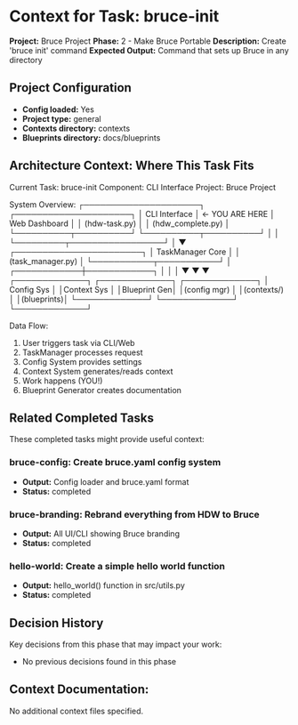 # Context for Task: bruce-init

**Project:** Bruce Project
**Phase:** 2 - Make Bruce Portable
**Description:** Create 'bruce init' command
**Expected Output:** Command that sets up Bruce in any directory

## Project Configuration

- **Config loaded:** Yes
- **Project type:** general
- **Contexts directory:** contexts
- **Blueprints directory:** docs/blueprints


## Architecture Context: Where This Task Fits

Current Task: bruce-init
Component: CLI Interface
Project: Bruce Project

System Overview:
┌─────────────────────┐     ┌─────────────────────┐
│   CLI Interface     │ ← YOU ARE HERE     │   Web Dashboard     │
│  (hdw-task.py)     │     │  (hdw_complete.py)  │
└──────────┬──────────┘     └──────────┬──────────┘
           │                           │
           └─────────┬─────────────────┘
                     │
                     ▼
         ┌───────────────────────┐
         │   TaskManager Core    │
         │  (task_manager.py)    │
         └───────────┬───────────┘
                     │
        ┌────────────┼────────────┐
        │            │            │
        ▼            ▼            ▼
┌─────────────┐ ┌─────────────┐ ┌─────────────┐
│ Config Sys  │ │Context Sys  │ │Blueprint Gen│
│(config mgr) │ │(contexts/) │ │(blueprints)│
└─────────────┘ └─────────────┘ └─────────────┘

Data Flow:
1. User triggers task via CLI/Web
2. TaskManager processes request  
3. Config System provides settings
4. Context System generates/reads context
5. Work happens (YOU!)
6. Blueprint Generator creates documentation

## Related Completed Tasks

These completed tasks might provide useful context:

### bruce-config: Create bruce.yaml config system
- **Output:** Config loader and bruce.yaml format
- **Status:** completed

### bruce-branding: Rebrand everything from HDW to Bruce
- **Output:** All UI/CLI showing Bruce branding
- **Status:** completed

### hello-world: Create a simple hello world function
- **Output:** hello_world() function in src/utils.py
- **Status:** completed

## Decision History

Key decisions from this phase that may impact your work:

- No previous decisions found in this phase

## Context Documentation:

No additional context files specified.
